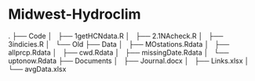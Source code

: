 # Midwest-Hydroclim
.
├── Code
│   ├── 1getHCNdata.R
│   ├── 2.1NAcheck.R
│   ├── 3indicies.R
│   └── Old
├── Data
│   ├── MOstations.Rdata
│   ├── allprcp.Rdata
│   ├── cwd.Rdata
│   ├── missingDate.Rdata
│   └── uptonow.Rdata
├── Documents
│   ├── Journal.docx
│   ├── Links.xlsx
│   └── avgData.xlsx
